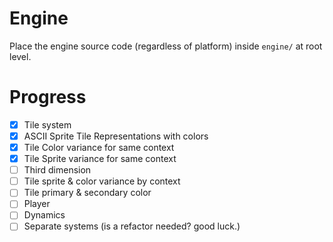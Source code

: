 # Engine
Place the engine source code (regardless of platform) inside `engine/` at root level.

# Progress
- [X] Tile system
- [X] ASCII Sprite Tile Representations with colors
- [X] Tile Color variance for same context
- [X] Tile Sprite variance for same context
- [ ] Third dimension
- [ ] Tile sprite & color variance by context
- [ ] Tile primary & secondary color
- [ ] Player
- [ ] Dynamics
- [ ] Separate systems (is a refactor needed? good luck.)
